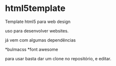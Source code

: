 # html5template
Template html5 para web design


uso para desenvolver websites.


já vem com algumas dependências

*bulmacss
*font awesome


para usar basta dar um clone no repositório, e editar.

